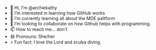 - 👋 Hi, I’m @archiekathy
- 👀 I’m interested in learning how GitHub works
- 🌱 I’m currently learning all about the MDE paltform
- 💞️ I’m looking to collaborate on how Github helps with programming.
- 📫 How to reach me... don't
- 😄 Pronouns: She/her
- ⚡ Fun fact: I love the Lord and scuba diving.

<!---
archiekathy/archiekathy is a ✨ special ✨ repository because its `README.md` (this file) appears on your GitHub profile.
You can click the Preview link to take a look at your changes.
--->
